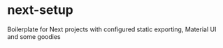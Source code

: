 # next-setup
Boilerplate for Next projects with configured static exporting, Material UI and some goodies
